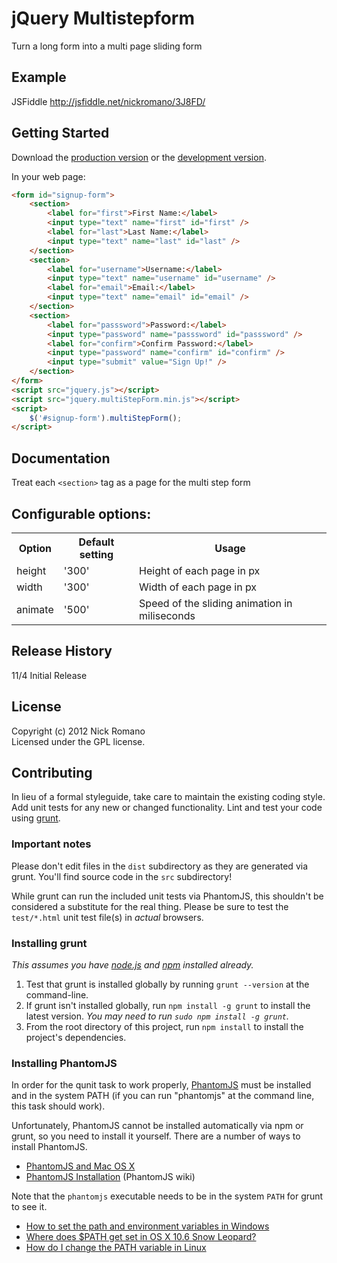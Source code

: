 # jQuery Multistepform

Turn a long form into a multi page sliding form

## Example
JSFiddle http://jsfiddle.net/nickromano/3J8FD/

## Getting Started
Download the [production version][min] or the [development version][max].

[min]: https://raw.github.com/nickromano/jquery.multiStepForm/master/dist/jquery.multiStepForm.min.js
[max]: https://raw.github.com/nickromano/jquery.multiStepForm/master/dist/jquery.multiStepForm.js

In your web page:

```html
<form id="signup-form">
    <section>
        <label for="first">First Name:</label>
        <input type="text" name="first" id="first" />
        <label for="last">Last Name:</label>
        <input type="text" name="last" id="last" />
    </section>
    <section>
        <label for="username">Username:</label>
        <input type="text" name="username" id="username" />
        <label for="email">Email:</label>
        <input type="text" name="email" id="email" />
    </section>
    <section>
        <label for="passsword">Password:</label>
        <input type="password" name="passsword" id="passsword" />
        <label for="confirm">Confirm Password:</label>
        <input type="password" name="confirm" id="confirm" />
        <input type="submit" value="Sign Up!" />
    </section>
</form>
<script src="jquery.js"></script>
<script src="jquery.multiStepForm.min.js"></script>
<script>
    $('#signup-form').multiStepForm();
</script>
```

## Documentation
Treat each ```<section>``` tag as a page for the multi step form

Configurable options:
-----------
<table>
    <tr>
        <th>Option</th><th>Default setting</th><th>Usage</th>
    </tr>
    <tr>
        <td>height</td><td>'300'</td><td>Height of each page in px</td>
    </tr>
    <tr>
        <td>width</td><td>'300'</td><td>Width of each page in px</td>
    </tr>
    <tr>
        <td>animate</td><td>'500'</td><td>Speed of the sliding animation in miliseconds</td>
    </tr>
</table>

## Release History
11/4 Initial Release

## License
Copyright (c) 2012 Nick Romano  
Licensed under the GPL license.

## Contributing
In lieu of a formal styleguide, take care to maintain the existing coding style. Add unit tests for any new or changed functionality. Lint and test your code using [grunt](https://github.com/cowboy/grunt).

### Important notes
Please don't edit files in the `dist` subdirectory as they are generated via grunt. You'll find source code in the `src` subdirectory!

While grunt can run the included unit tests via PhantomJS, this shouldn't be considered a substitute for the real thing. Please be sure to test the `test/*.html` unit test file(s) in _actual_ browsers.

### Installing grunt
_This assumes you have [node.js](http://nodejs.org/) and [npm](http://npmjs.org/) installed already._

1. Test that grunt is installed globally by running `grunt --version` at the command-line.
1. If grunt isn't installed globally, run `npm install -g grunt` to install the latest version. _You may need to run `sudo npm install -g grunt`._
1. From the root directory of this project, run `npm install` to install the project's dependencies.

### Installing PhantomJS

In order for the qunit task to work properly, [PhantomJS](http://www.phantomjs.org/) must be installed and in the system PATH (if you can run "phantomjs" at the command line, this task should work).

Unfortunately, PhantomJS cannot be installed automatically via npm or grunt, so you need to install it yourself. There are a number of ways to install PhantomJS.

* [PhantomJS and Mac OS X](http://ariya.ofilabs.com/2012/02/phantomjs-and-mac-os-x.html)
* [PhantomJS Installation](http://code.google.com/p/phantomjs/wiki/Installation) (PhantomJS wiki)

Note that the `phantomjs` executable needs to be in the system `PATH` for grunt to see it.

* [How to set the path and environment variables in Windows](http://www.computerhope.com/issues/ch000549.htm)
* [Where does $PATH get set in OS X 10.6 Snow Leopard?](http://superuser.com/questions/69130/where-does-path-get-set-in-os-x-10-6-snow-leopard)
* [How do I change the PATH variable in Linux](https://www.google.com/search?q=How+do+I+change+the+PATH+variable+in+Linux)
